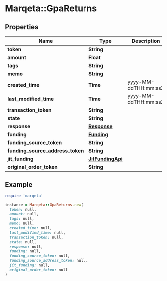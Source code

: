 # Marqeta::GpaReturns

## Properties

| Name | Type | Description | Notes |
| ---- | ---- | ----------- | ----- |
| **token** | **String** |  |  |
| **amount** | **Float** |  |  |
| **tags** | **String** |  | [optional] |
| **memo** | **String** |  | [optional] |
| **created_time** | **Time** | yyyy-MM-ddTHH:mm:ssZ |  |
| **last_modified_time** | **Time** | yyyy-MM-ddTHH:mm:ssZ |  |
| **transaction_token** | **String** |  |  |
| **state** | **String** |  |  |
| **response** | [**Response**](Response.md) |  |  |
| **funding** | [**Funding**](Funding.md) |  |  |
| **funding_source_token** | **String** |  |  |
| **funding_source_address_token** | **String** |  | [optional] |
| **jit_funding** | [**JitFundingApi**](JitFundingApi.md) |  | [optional] |
| **original_order_token** | **String** |  | [optional] |

## Example

```ruby
require 'marqeta'

instance = Marqeta::GpaReturns.new(
  token: null,
  amount: null,
  tags: null,
  memo: null,
  created_time: null,
  last_modified_time: null,
  transaction_token: null,
  state: null,
  response: null,
  funding: null,
  funding_source_token: null,
  funding_source_address_token: null,
  jit_funding: null,
  original_order_token: null
)
```

